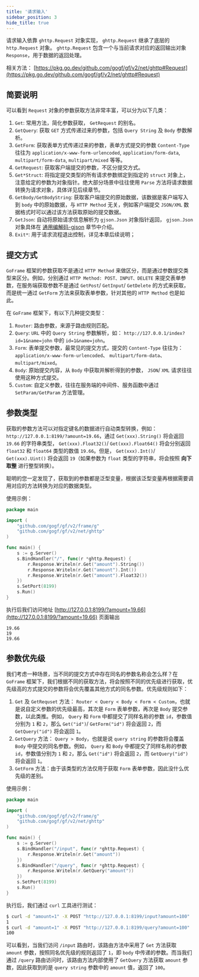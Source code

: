 ```yaml
---
title: '请求输入'
sidebar_position: 3
hide_title: true
---
```


请求输入依靠 `ghttp.Request` 对象实现， `ghttp.Request` 继承了底层的 `http.Request` 对象。 `ghttp.Request` 包含一个与当前请求对应的返回输出对象 `Response`，用于数据的返回处理。

相关方法： [https://pkg.go.dev/github.com/gogf/gf/v2/net/ghttp#Request](https://pkg.go.dev/github.com/gogf/gf/v2/net/ghttp#Request)

## 简要说明

可以看到 `Request` 对象的参数获取方法非常丰富，可以分为以下几类：

1. `Get`: 常用方法，简化参数获取， `GetRequest` 的别名。
2. `GetQuery`: 获取 `GET` 方式传递过来的参数，包括 `Query String` 及 `Body` 参数解析。
3. `GetForm`: 获取表单方式传递过来的参数，表单方式提交的参数 `Content-Type` 往往为 `application/x-www-form-urlencoded`, `application/form-data`, `multipart/form-data`, `multipart/mixed` 等等。
4. `GetRequest`: 获取客户端提交的参数，不区分提交方式。
5. `Get*Struct`: 将指定提交类型的所有请求参数绑定到指定的 `struct` 对象上，注意给定的参数为对象指针。绝大部分场景中往往使用 `Parse` 方法将请求数据转换为请求对象，具体详见后续章节。
6. `GetBody/GetBodyString`: 获取客户端提交的原始数据，该数据是客户端写入到 `body` 中的原始数据，与 `HTTP Method` 无关，例如客户端提交 `JSON/XML` 数据格式时可以通过该方法获取原始的提交数据。
7. `GetJson`: 自动将原始请求信息解析为 `gjson.Json` 对象指针返回， `gjson.Json` 对象具体在 [通用编解码-gjson](output/goframe-v2.4-md/组件列表/编码解码/通用编解码-gjson) 章节中介绍。
8. `Exit*`: 用于请求流程退出控制，详见本章后续说明；

## 提交方式

`GoFrame` 框架的参数获取不是通过 `HTTP Method` 来做区分，而是通过参数提交类型来区分。例如，分别通过 `HTTP Method: POST、INPUT、DELETE` 来提交表单参数，在服务端获取参数不是通过 `GetPost`/ `GetInput`/ `GetDelete` 的方式来获取，而是统一通过 `GetForm` 方法来获取表单参数，针对其他的 `HTTP Method` 也是如此。

在 `GoFrame` 框架下，有以下几种提交类型：

1. `Router`: 路由参数，来源于路由规则匹配。
2. `Query`: `URL` 中的 `Query String` 参数解析，如： `http://127.0.0.1/index?id=1&name=john` 中的 `id=1&name=john`。
3. `Form`: 表单提交参数，最常见的提交方式，提交的 `Content-Type` 往往为： `application/x-www-form-urlencoded`、 `multipart/form-data`、 `multipart/mixed`。
4. `Body`: 原始提交内容，从 `Body` 中获取并解析得到的参数， `JSON`/ `XML` 请求往往使用这种方式提交。
5. `Custom`: 自定义参数，往往在服务端的中间件、服务函数中通过 `SetParam/GetParam` 方法管理。

## 参数类型

获取的参数方法可以对指定键名的数据进行自动类型转换，例如： `http://127.0.0.1:8199/?amount=19.66`，通过 `Get(xxx).String()` 将会返回 `19.66` 的字符串类型， `Get(xxx).Float32()`/ `Get(xxx).Float64()` 将会分别返回 `float32` 和 `float64` 类型的数值 `19.66`。但是， `Get(xxx).Int()`/ `Get(xxx).Uint()` 将会返回 `19`（如果参数为 `float` 类型的字符串，将会按照 **向下取整** 进行整型转换）。

聪明的您一定发现了，获取到的参数都是泛型变量，根据该泛型变量再根据需要调用对应的方法转换为对应的数据类型。

使用示例：

```go
package main

import (
    "github.com/gogf/gf/v2/frame/g"
    "github.com/gogf/gf/v2/net/ghttp"
)

func main() {
    s := g.Server()
    s.BindHandler("/", func(r *ghttp.Request) {
        r.Response.Writeln(r.Get("amount").String())
        r.Response.Writeln(r.Get("amount").Int())
        r.Response.Writeln(r.Get("amount").Float32())
    })
    s.SetPort(8199)
    s.Run()
}
```

执行后我们访问地址 [http://127.0.0.1:8199/?amount=19.66](http://127.0.0.1:8199/?amount=19.66) 页面输出

```
19.66
19
19.66
```

## 参数优先级

我们考虑一种场景，当不同的提交方式中存在同名的参数名称会怎么样？在 `GoFrame` 框架下，我们根据不同的获取方法，将会按照不同的优先级进行获取，优先级高的方式提交的参数将会优先覆盖其他方式的同名参数。优先级规则如下：

1. `Get` 及 `GetRequset` 方法： `Router < Query < Body < Form < Custom`，也就是说自定义参数的优先级最高，其次是 `Form` 表单参数，再次是 `Body` 提交参数，以此类推。例如， `Query` 和 `Form` 中都提交了同样名称的参数 `id`，参数值分别为 `1` 和 `2`，那么 `Get("id")`/ `GetForm("id")` 将会返回 `2`，而 `GetQuery("id")` 将会返回 `1`。
2. `GetQuery` 方法： `Query > Body`，也就是说 `query string` 的参数将会覆盖 `Body` 中提交的同名参数。例如， `Query` 和 `Body` 中都提交了同样名称的参数 `id`，参数值分别为 `1` 和 `2`，那么 `Get("id")` 将会返回 `2`，而 `GetQuery("id")` 将会返回 `1`。
3. `GetForm` 方法：由于该类型的方法仅用于获取 `Form` 表单参数，因此没什么优先级的差别。

使用示例：

```go
package main

import (
    "github.com/gogf/gf/v2/frame/g"
    "github.com/gogf/gf/v2/net/ghttp"
)

func main() {
    s := g.Server()
    s.BindHandler("/input", func(r *ghttp.Request) {
        r.Response.Writeln(r.Get("amount"))
    })
    s.BindHandler("/query", func(r *ghttp.Request) {
        r.Response.Writeln(r.GetQuery("amount"))
    })
    s.SetPort(8199)
    s.Run()
}
```

执行后，我们通过 `curl` 工具进行测试：

```bash
$ curl -d "amount=1" -X POST "http://127.0.0.1:8199/input?amount=100"
1
$ curl -d "amount=1" -X POST "http://127.0.0.1:8199/query?amount=100"
100
```

可以看到，当我们访问 `/input` 路由时，该路由方法中采用了 `Get` 方法获取 `amount` 参数，按照同名优先级的规则返回了 `1`，即 `body` 中传递的参数。而当我们通过 `/query` 路由访问时，该路由方法内部使用了 `GetQuery` 方法获取 `amount` 参数，因此获取到的是 `query string` 参数中的 `amount` 值，返回了 `100`。

